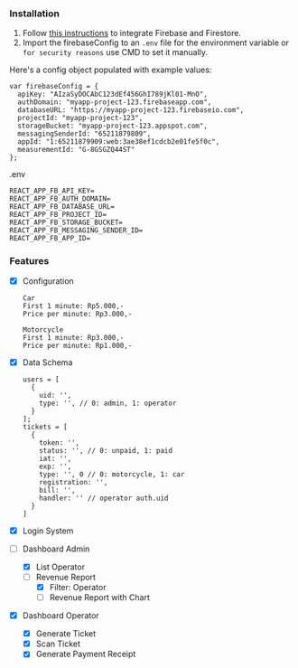 ### Installation

1. Follow [this instructions](https://firebase.google.com/docs/web/setup) to integrate Firebase and Firestore.
2. Import the firebaseConfig to an `.env` file for the environment variable or `for security reasons` use CMD to set it manually.

Here's a config object populated with example values:
```
var firebaseConfig = {
  apiKey: "AIzaSyDOCAbC123dEf456GhI789jKl01-MnO",
  authDomain: "myapp-project-123.firebaseapp.com",
  databaseURL: "https://myapp-project-123.firebaseio.com",
  projectId: "myapp-project-123",
  storageBucket: "myapp-project-123.appspot.com",
  messagingSenderId: "65211879809",
  appId: "1:65211879909:web:3ae38ef1cdcb2e01fe5f0c",
  measurementId: "G-8GSGZQ44ST"
};
```

.env

```
REACT_APP_FB_API_KEY=
REACT_APP_FB_AUTH_DOMAIN=
REACT_APP_FB_DATABASE_URL=
REACT_APP_FB_PROJECT_ID=
REACT_APP_FB_STORAGE_BUCKET=
REACT_APP_FB_MESSAGING_SENDER_ID=
REACT_APP_FB_APP_ID=
```

### Features

- [x] Configuration

  ```
  Car
  First 1 minute: Rp5.000,-
  Price per minute: Rp3.000,-

  Motorcycle
  First 1 minute: Rp3.000,-
  Price per minute: Rp1.000,-
  ```

- [x] Data Schema
  ```
  users = [
    {
      uid: '',
      type: '', // 0: admin, 1: operator
    }
  ];
  tickets = [
    {
      token: '',
      status: '', // 0: unpaid, 1: paid
      iat: '',
      exp: '',
      type: '', 0 // 0: motorcycle, 1: car
      registration: '',
      bill: '',
      handler: '' // operator auth.uid
    }
  ]
  ```
- [x] Login System
- [ ] Dashboard Admin
  - [x] List Operator
  - [ ] Revenue Report
    - [x] Filter: Operator
    - [ ] Revenue Report with Chart
- [x] Dashboard Operator
  - [x] Generate Ticket
  - [x] Scan Ticket
  - [x] Generate Payment Receipt
